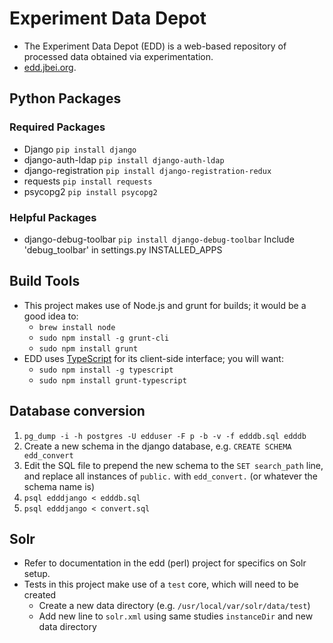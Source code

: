 # Experiment Data Depot

 * The Experiment Data Depot (EDD) is a web-based repository of processed data
    obtained via experimentation.
 * [edd.jbei.org](https://edd.jbei.org).

## Python Packages
### Required Packages
 * Django `pip install django`
 * django-auth-ldap `pip install django-auth-ldap`
 * django-registration `pip install django-registration-redux`
 * requests `pip install requests`
 * psycopg2 `pip install psycopg2`

### Helpful Packages
 * django-debug-toolbar `pip install django-debug-toolbar`
    Include 'debug_toolbar' in settings.py INSTALLED_APPS

## Build Tools
 * This project makes use of Node.js and grunt for builds; it would be a good
    idea to:
    * `brew install node`
    * `sudo npm install -g grunt-cli`
    * `sudo npm install grunt`
 * EDD uses [TypeScript](http://typescriptlang.org) for its client-side
    interface; you will want:
    * `sudo npm install -g typescript`
    * `sudo npm install grunt-typescript`

## Database conversion
 1. `pg_dump -i -h postgres -U edduser -F p -b -v -f edddb.sql edddb`
 2. Create a new schema in the django database, e.g. `CREATE SCHEMA edd_convert`
 3. Edit the SQL file to prepend the new schema to the `SET search_path` line,
    and replace all instances of `public.` with `edd_convert.` (or whatever the
    schema name is)
 4. `psql edddjango < edddb.sql`
 5. `psql edddjango < convert.sql`

## Solr
 * Refer to documentation in the edd (perl) project for specifics on Solr setup.
 * Tests in this project make use of a `test` core, which will need to be created
    * Create a new data directory (e.g. `/usr/local/var/solr/data/test`)
    * Add new line to `solr.xml` using same studies `instanceDir` and new data directory
